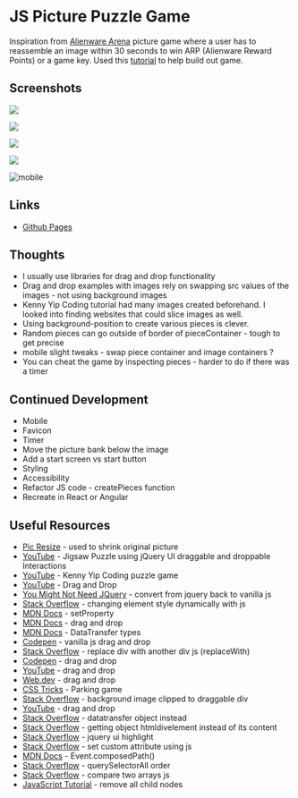 # JS Picture Puzzle Game

Inspiration from [Alienware Arena](https://alienwarearena.com) picture game where a user has to reassemble an image within 30 seconds to win ARP (Alienware Reward Points) or a game key. Used this [tutorial](https://www.youtube.com/watch?v=6mgsMcOwfoE) to help build out game.  

## Screenshots

![](js-puzzle-game-homepage.png)

![](js-puzzle-game-started.png)

![](js-puzzle-game-correct.png)

![](js-puzzle-game-incorrect.png)

![](js-puzzle-game-mobile.png "mobile")

## Links 

- [Github Pages](https://jdegand.github.io/js-picture-puzzle-game)

## Thoughts

- I usually use libraries for drag and drop functionality
- Drag and drop examples with images rely on swapping src values of the images - not using background images
- Kenny Yip Coding tutorial had many images created beforehand.  I looked into finding websites that could slice images as well.  
- Using background-position to create various pieces is clever.  
- Random pieces can go outside of border of pieceContainer - tough to get precise
- mobile slight tweaks - swap piece container and image containers ?
- You can cheat the game by inspecting pieces - harder to do if there was a timer

## Continued Development

- Mobile
- Favicon
- Timer
- Move the picture bank below the image
- Add a start screen vs start button
- Styling
- Accessibility
- Refactor JS code - createPieces function
- Recreate in React or Angular

## Useful Resources

- [Pic Resize](https://picresize.com/) - used to shrink original picture
- [YouTube](https://www.youtube.com/watch?v=6mgsMcOwfoE) - Jigsaw Puzzle using jQuery UI draggable and droppable Interactions
- [YouTube](https://www.youtube.com/watch?v=S6GNtMGNcUE) - Kenny Yip Coding puzzle game
- [YouTube](https://www.youtube.com/watch?v=jfYWwQrtzzY) - Drag and Drop
- [You Might Not Need JQuery](https://youmightnotneedjquery.com/) - convert from jquery back to vanilla js
- [Stack Overflow](https://stackoverflow.com/questions/5191478/changing-element-style-attribute-dynamically-using-javascript) - changing element style dynamically with js
- [MDN Docs](https://developer.mozilla.org/en-US/docs/Web/API/CSSStyleDeclaration/setProperty) - setProperty
- [MDN Docs](https://developer.mozilla.org/en-US/docs/Web/API/HTML_Drag_and_Drop_API/Drag_operations#specifying_drop_targets) - drag and drop
- [MDN Docs](https://developer.mozilla.org/en-US/docs/Web/API/DataTransfer/types) - DataTransfer types
- [Codepen](https://codepen.io/kalenenc/pen/MmpKKd) - vanilla js drag and drop
- [Stack Overflow](https://stackoverflow.com/questions/37347690/how-to-replace-div-with-another-div-in-javascript) - replace div with another div js (replaceWith)
- [Codepen](https://codepen.io/Coding_Journey/pen/YzKpLvE) - drag and drop
- [YouTube](https://www.youtube.com/watch?v=7HUCAYMylCQ) - drag and drop
- [Web.dev](https://web.dev/drag-and-drop/) - drag and drop
- [CSS Tricks](https://css-tricks.com/creating-a-parking-game-with-the-html-drag-and-drop-api/) - Parking game
- [Stack Overflow](https://stackoverflow.com/questions/43130531/background-image-clipped-to-draggable-div) - background image clipped to draggable div
- [YouTube](https://www.youtube.com/watch?v=gjiu9kB7fQc) - drag and drop
- [Stack Overflow](https://stackoverflow.com/questions/56435353/why-does-the-html-drag-and-drop-datatransfer-become-an-object-inside-of-iframe) - datatransfer object instead
- [Stack Overflow](https://stackoverflow.com/questions/56461743/getting-object-htmldivelement-instead-of-its-content) - getting object htmldivelement instead of its content
- [Stack Overflow](https://stackoverflow.com/questions/3168569/how-do-i-use-jquery-uis-highlight-and-error-widgets) - jquery ui highlight
- [Stack Overflow](https://stackoverflow.com/questions/11286661/set-custom-attribute-using-javascript) - set custom attribute using js
- [MDN Docs](https://developer.mozilla.org/en-US/docs/Web/API/Event/composedPath) - Event.composedPath()
- [Stack Overflow](https://stackoverflow.com/questions/32555092/javascript-queryselectorall-elements-order) - querySelectorAll order
- [Stack Overflow](https://stackoverflow.com/questions/22395357/how-to-compare-two-arrays-are-equal-using-javascript) - compare two arrays js
- [JavaScript Tutorial](https://www.javascripttutorial.net/dom/manipulating/remove-all-child-nodes/) - remove all child nodes
